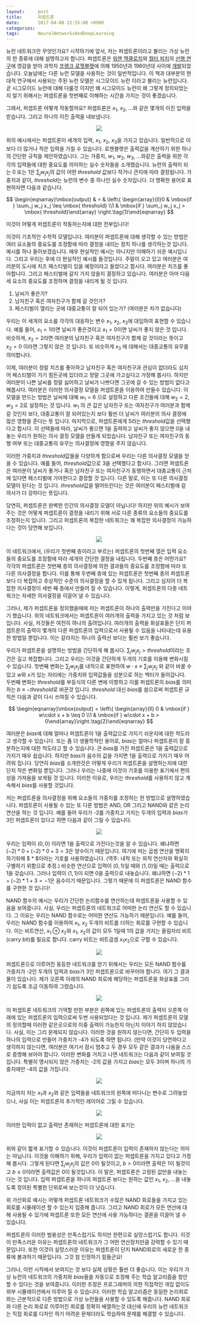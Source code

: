 ```yaml
---
layout:     post
title:      퍼셉트론
date:       2017-04-08 22:55:00 +0900
categories: 
tags:       NeuralNetworksAndDeepLearning
---
```


뉴런 네트워크란 무엇인가요? 시작하기에 앞서, 저는 퍼셉트론이라고 불리는 가상 뉴런의 한 종류에 대해 설명하고자 합니다. 퍼셉트론은 [워렌 맥클로치](https://en.wikipedia.org/wiki/Warren_McCulloch)와 [월터 피치](https://en.wikipedia.org/wiki/Walter_Pitts)의 [선행 연구](https://scholar.google.ca/scholar?cluster=4035975255085082870)에 영감을 받아 과학자 [프랭크 로젯블랫](https://en.wikipedia.org/wiki/Frank_Rosenblatt)에 의해 1950년과 1960년대 사이에 [개발](https://books.google.ca/books/about/Principles_of_neurodynamics.html?id=7FhRAAAAMAAJ)되었습니다. 오늘날에는 다른 뉴런 모델을 사용하는 것이 일반적입니다. 이 책과 대부분의 현대적 연구에서 사용되는 주된 뉴런 모델은 시그모이드 뉴런 이라고 불리는 뉴런입니다. 곧 시그모이드 뉴런에 대해 다룰것 이지만 왜 시그모이드 뉴런이 왜 그렇게 정의되었는지 알기 위해서는 퍼셉트론을 첫번째로 이해하는 시간을 가지는 것이 좋겠습니다.

그래서, 퍼셉트론 어떻게 작동할까요? 퍼셉트론은 $x_{1}$, $x_{2}$, ...와 같은 몇개의 이진 입력을 받습니다. 그리고 하나의 이진 출력을 내보냅니다.

<center><img src="/assets/neuralnet/tikz0.png"></center>

<!-- more -->

위의 예시에서는 퍼셉트론이 세개의 입력, $x_{1}$, $x_{2}$, $x_{3}$을 가지고 있습니다. 일반적으로 이보다 더 많거나 적은 입력을 가질 수 있습니다. 로젠블랫은 출력값을 계산하기 위한 하나의 간단한 규칙을 제안하였습니다. 그는 가중치, $w_{1}$, $w_{2}$, $w_{3}$, ...와같은 출력을 위한 각각의 입력들에 대한 중요도를 의미하는 실수 숫자들을 소개했습니다. 뉴런의 출력이 되는 0 또는 1은 $\sum_{j}w_{j}x_{j}$의 값이 어떤 $threshold$ 값보다 작거나 큰지에 따라 결정됩니다. 가중치과 같이, $threshold$는 뉴런의 변수 중 하나인 실수 숫자입니다. 더 명확한 용어로 표현하자면 다음과 같습니다.

$$
\begin{eqnarray}\mbox{output} & = & \left\{ \begin{array}{ll}0 & \mbox{if } \sum_j w_j x_j \leq \mbox{ threshold} \\1 & \mbox{if } \sum_j w_j x_j > \mbox{ threshold}\end{array} \right.\tag{1}\end{eqnarray}
$$

이것이 어떻게 퍼셉트론이 작동하는지에 대한 전부입니다!

이것이 기초적인 수학적 모델입니다. 여러분이 퍼셉트론에 대해 생각할 수 있는 방법은 여러 요소들의 중요도를 조정함에 따라 결정을 내리는 장치 하나를 생각하는것 입니다. 예시를 하나 들어보겠습니다. 매우 현실적인 예시는 아니지만 이해하기 쉬운 예시입니다. 그리고 우리는 후에 더 현실적인 예시를 들것입니다. 주말이 오고 있고 여러분은 여러분의 도시에 치즈 페스티벌이 있을 예정이라고 들었다고 합시다. 여러분은 치즈를 좋아합니다. 그리고 페스티벌에 갈지 가지 않을지 결정하고 있습니다. 여러분은 아마 다음 세 요소의 중요도를 조정하며 결정을 내리게 될 것 입니다.

1. 날씨가 좋은가?
2. 남자친구 혹은 여자친구가 함께 갈 것인가?
3. 페스티벌이 열리는 곳에 대중교통이 잘 되어 있는가? (여러분은 차가 없습니다)

우리는 이 세개의 요소를 각각의 대응하는 변수 $x_{1}$, $x_{2}$, $x_{3}$에 대입하여 표현할 수 있습니다. 예를 들어, $x_{1}=1$라면 날씨가 좋은것이고 $x_{1}=0$이면 날씨가 좋지 않은 것 입니다. 비슷하게, $x_{2}=2$라면 여러분의 남자친구 혹은 여자친구가 함께 갈 것이라는 뜻이고 $x_{2}=0$ 이라면 그렇지 않은 것 입니다. 또 비슷하게 $x_{3}$ 에 대해서는 대중교통의 유무를 의미합니다.

이제, 여러분이 정말 치즈를 좋아하고 남자친구 혹은 여자친구과 관심이 없더라도 심지어 페스티벌이 가기 힘든곳에 있더라고 정말 그곳에 가고싶다고 가정해 봅시다. 하지만 여러분이 나쁜 날씨를 정말 싫어하고 날씨가 나쁘다면 그곳에 갈 수 있는 방법이 없다고 해봅시다. 여러분은 이러한 의사결정 모델을 퍼셉트론을 이용하여 만들수 있습니다. 이 모델을 만드는 방법은 날씨에 대해 $w_{1}=6$ 으로 설정하고 다른 조건들에 대해 $w_{2}=2$, $w_{3}=2$로 설정하는 것 입니다. $w_{1}$ 의 큰 값은 남자친구 또는 여자친구가 여러분과 함께 갈 것인지 보다, 대중교통이 잘 되어있는지 보다 훨씬 더 날씨가 여러분의 의사 결정에 많은 영향을 준다는 뜻 입니다. 마지막으로, 퍼셉트론에게 $5$라는 $threshold$값을 선택했다고 합시다. 이 선택들에 따라, 날씨가 좋으면 1을 출력하고 날씨가 좋지 않으면 0을 내놓는 우리가 원하는 의사 결정 모델을 만들게 되었습니다. 남자친구 또는 여자친구의 동행 여부 또는 대중교통의 유무는 의사결정에 영향을 주지 않습니다.

이러한 가중치과 $threshold$값들을 다양하게 함으로써 우리는 다른 의사결정 모델을 얻을 수 있습니다. 예를 들어, $threshold$값으로 3을 선택했다고 합시다. 그러면 퍼셉트론은 여러분이 날씨가 좋거나 혹은 남자친구 또는 여자친구가 동행하면서 대충교통이 근처에 있다면 페스티벌에 가야한다고 결정할 것 입니다. 다른 말로, 이는 또 다른 의사결정 모델이 된다는 것 입니다. $threshold$값을 떨어뜨린다는 것은 여러분이 페스티벌에 갈 의사가 더 강하다는 뜻입니다.

당연히, 퍼셉트론은 완벽한 인간의 의사결정 모델이 아닙니다! 하지만 위의 예시가 보여주는 것은 어떻게 퍼셉트론이 결정을 내리기 위해 서로 다른 종류의 요소들의 중요도를 조정하는지 입니다. 그리고 퍼셉트론의 복잡한 네트워크는 꽤 복잡한 의사결정이 가능하다는 것이 당연해 보입니다.

<center><img src="/assets/neuralnet/tikz1.png"></center>

이 네트워크에서, (우리가 첫번째 층이라고 부르는) 퍼셉트론의 첫번째 열은 입력 요소들의 중요도를 조정함에 따라 세개의 간단한 결정을 내립니다. 두번째 층은 어떤가요? 각각의 퍼셉트론은 첫번째 층의 의사결정에 의한 결과들의 중요도를 조정함에 따라 또 다른 의사결정을 합니다. 이를 통해 두번째 층에 있는 퍼셉트론은 첫번째 층의 퍼셉트론 보다 더 복잡하고 추상적인 수준의 의사결정을 할 수 있게 됩니다. 그리고 심지어 더 복잡한 의사결정이 세번 째 층에서 만들어 질 수 있습니다. 이렇게, 퍼셉트론의 다층 네트워크는 자세한 의사결정을 이끌어 낼 수 있습니다.

그러나, 제가 퍼셉트론을 정의했을때에 저는 퍼셉트론이 하나의 출력만을 가진다고 이야기 했습니다. 위의 네트워크에서는 퍼셉트론이 여러개의 출력을 가지고 있는 것 처럼 보입니다. 사실, 저것들은 여전히 하나의 출려입니다. 여러개의 출력을 화살표들은 단지 퍼셉트론의 출력이 몇개의 다른 퍼셉트론의 입력으로서 사용될 수 있음을 나타내는데 유용한 방법일 뿐입니다. 이는 갈라지는 하나의 출력선 보다는 훨씬 보기 좋습니다.

우리가 퍼셉트론을 설명하는 방법을 간단하게 해 봅시다. $\sum_{j}w_{j}x_{j}>threshold$이라는 조건은 길고 복잡합니다. 그리고 우리는 이것을 간단하게 두개의 기호를 이용해 변화시킬 수 있습니다. 첫번째 변화는 $\sum_{j}w_{j}x_{j}$를 내적으로 표현하여 $w\cdot x\equiv \sum_{j}w_{j}x_{j}$ 와 같이 바꿀 수 있고 $w$와 $x$가 있는 자리에는 가중치와 입력값들을 성분으로 하는 백터가 들어갑니다. 두번째 변화는 $threshold$를 부등식의 다른 변에 이항하고 이를 퍼셉트론의 $bias$를 의미하는 $b\equiv -threshold$로 바꾼것 입니다. $threshold$ 대신 $bias$를 씀으로써 퍼셉트론 규칙은 다음과 같이 다시 쓰여질 수 있습니다.

$$
\begin{eqnarray}\mbox{output} = \left\{ \begin{array}{ll} 0 & \mbox{if } w\cdot x + b \leq 0 \\1 & \mbox{if } w\cdot x + b > 0\end{array}\right.\tag{2}\end{eqnarray}
$$

여러분은 $bias$에 대해 얼마나 퍼셉트론이 1을 출력값으로 가지기 쉬운지에 대한 척도라고 생각할 수 있습니다. 또는 좀 더 생물학적인 용어로, $bias$는 얼마나 퍼셉트론이 잘 흥분하는지에 대한 척도라고 할 수 있습니다. 큰 $bias$를 가진 퍼셉트론은 1을 출력값으로 가지기 매우 쉽습니다. 하지만 $bias$가 음수의 값을 가지면 1을 출력으로 가지기 매우 어려워 집니다. 당연히 $bias$를 소개한것은 어떻게 우리가 퍼셉트론을 설명하는지에 대한 단지 작은 변화일 뿐입니다. 그러나 우리는 나중에 이것이 기호를 이용한 표기에서 편의성을 가져옴을 보게될 것 입니다. 이러한 이유로, 우리는 $threshold$를 사용하지 않고 계속해서 $bias$를 사용할 것입니다.

저는 퍼셉트론을 의사결정을 위해 요소들의 가중치를 조정하는 한 방법으로 설명하였습니다. 퍼셉트론이 사용될 수 있는 또 다른 방법은 AND, OR 그리고 NAND와 같은 논리 연산을 하는 것 입니다. 예를 들어 우리가 -2를 가중치고 가지는 두개의 입력과 $bias$가 3인 퍼셉트론이 있다고 하면 다음과 같이 그릴 수 있습니다.

<center><img src="/assets/neuralnet/tikz2.png"></center>

우리는 입력이 $(0, 0)$ 이라면 1을 출력으로 가진다는것을 알 수 있습니다. 왜냐하면 $(-2) * 0 + (-2) * 0 + 3 = 3$은 양수이기 때문입니다. 여기에 저는 곱셈 연산을 명확히 하기위해 $ * $이라는 기호를 사용하였습니다. (역주: 내적 또는 외적 연산자와 확실히 구별하기 위함으로 추정.) 비슷한 연산으로 입력이 $(0, 1)$일 때와 $(1, 0)$일 때는 출력으로 1을 갖습니다. 그러나 입력이 $(1, 1)$이 되면 0을 출력으로 내놓습니다. 왜냐하면 $(-2) * 1 + (-2) * 1 + 3 = -1$은 음수이기 때문입니다. 그렇기 때문에 이 퍼셉트론은 NAND 함수를 구현한 것 입니다!

NAND 함수의 예시는 우리가 간단한 논리함수를 연산하는데 퍼셉트론을 사용할 수 있음을 보여줍니다. 사실, 우리는 퍼셉트론의 네트워크로 어떠한 논리 연산도 할 수 있습니다. 그 이유는 우리는 NAND 함수로는 어떠한 연산도 가능하기 때문입니다. 예를 들어, 우리는 NAND 함수를 이용하여 $x_{1}$, $x_{2}$ 두개의 비트를 더하는 회로를 구현할 수 있습니다. 이는 비트연산, $x_{1}\oplus x_{2}$와 $x_{1}$, $x_{2}$의 값이 모두 1일때 1의 값을 가지는 올림자리 비트(carry bit)를 필요로 합니다. carry 비트는 비트곱셈 $x_{1}x_{2}$으로 구할 수 있습니다.

<center><img src="/assets/neuralnet/tikz3.png"></center>

퍼셉트론으로 이루어진 동등한 네트워크를 얻기 위해서는 우리는 모든 NAND 함수를 가중치가 -2인 두개의 입력과 $bias$가 3인 퍼셉트론으로 바꾸어야 합니다. 여기 그 결과물이 있습니다. 제가 오른쪽 아래의 NAND 회로에 해당하는 퍼셉트론을 화살표를 그리기 쉽도록 조금 이동하여 그렸습니다.

<center><img src="/assets/neuralnet/tikz4.png"></center>

이 퍼셉트론 네트워크의 기억할 만한 부분은 왼쪽에 있는 퍼셉트론의 출력이 오른쪽 아래에 있는 퍼셉트론의 입력으로써 두번 사용되었다는 것 입니다. 제가 퍼셉트론의 모델의 정의할때 이러한 같은곳으로의 이중 출력이 가능한지 아닌지 이야기 하지 않았습니다. 사실, 이는 그리 문제되지 않습니다. 이러한 것을 원하지 않는다면, 간단히 두 입력을 하나의 입력으로 만들어 가중치가 -4가 되도록 하면 됩니다. (만약 이것이 당연하다고 생각하지 않는다면, 여러분은 여기서 잠시 멈추고 두 경우 모두 같은 결과가 나옴을 스스로 증명해 보아야 합니다. 이러한 변화를 거치고 나면 네트워크는 다음과 같이 보여질 것 입니다. 특별히 명시되지 않은 가중치는 -2의 값을 가지고 $bias$는 모두 3이며 하나의 가중치에만 -4의 값을 가집니다.

<center><img src="/assets/neuralnet/tikz5.png"></center>

지금까지 저는 $x_{1}$과 $x_{2}$와 같은 입력들을 네트워크의 왼쪽에 떠다니는 변수로 그려놓았으나, 사실 이는 퍼셉트론의 추가적인 레이어로 그릴 수 있습니다.

<center><img src="/assets/neuralnet/tikz6.png"></center>

이러한 입력이 없고 출력만 존재하는 퍼셉트론에 대한 표기는

<center><img src="/assets/neuralnet/tikz7.png"></center>

위와 같이 짧게 표기할 수 있습니다. 이것이 퍼셉트론이 입력이 존재하지 않는다는 의미는 아닙니다. 이것을 이해하기 위해, 우리가 입력이 없는 퍼셉트론을 가지고 있다고 가정해 봅시다. 그렇게 된다면 $\sum_{j}w_{j}x_{j}$의 값은 0이 될것이고, $b>0$이라면 출력은 1이 될것이고 $b\leq 0$이라면 출력값은 0이 될것입니다. 이 말은, 퍼셉트론은 고정된 값만을 내놓는다는 것 입니다. 입력 퍼셉트론을 하나의 퍼셉트론 보다는 원하는 값인 $x_{1}$, $x_{2}$, ...을 내놓도록 정의된 특별한 단위로써 보는것이 더 낫습니다.

위 가산회로 예시는 어떻게 퍼셉트론 네트워크가 수많은 NAND 회로들을 가지고 있는 회로를 시물레이션 할 수 있는지 입증해 줍니다. 그리고 NAND 회로가 모든 연산에 대해 사용될 수 있기에 퍼셉트론 또한 모든 연산에 사용 가능하다는 결론을 이끌어 낼 수 있습니다.

퍼셉트론의 이러한 범용성은 만족스럽기도 하지만 한편으로 실망스럽기도 합니다. 이것이 만족스러운 이유는 퍼셉트론의 네트워크가 그 어떤 연산장치만큼 강력할 수 있기 때문입니다. 또한 이것이 실망스러운 이유는 퍼셉트론이 단지 NAND회로의 새로운 한 종류에 불과하기 때문입니다. 그것 참 인정하기 힘들군요!

그러나, 이런 시작에서 보여지는 것 보다 실제 상황은 훨씬 더 좋습니다. 이는 우리가 가상 뉴런의 네트워크의 가중치와 $bias$들을 자동으로 조정해 주는 학습 알고리즘을 창안할 수 있다는 것을 보여줍니다. 이러한 조정은 프로그래머의 의한 직접적인 개입 없이도 외부 시물레이션에서 이루어 질 수 있습니다. 이러한 학습 알고리즘은 동일한 논리회로와는 근본적으로 다른 방법으로 가상 뉴런들을 사용할 수 있도록 해줍니다. NAND 회로와 다른 논리 화로로 이루어진 회로를 정확히 배열하는것 대신에 우리의 뉴런 네트워크는 직접 회로를 디자인 하기 어려운 문제더라도 학습하여 문제를 해결할 수 있습니다.
